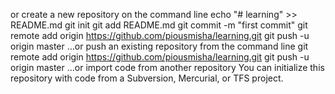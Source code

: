 or create a new repository on the command line
echo "# learning" >> README.md
git init
git add README.md
git commit -m "first commit"
git remote add origin https://github.com/piousmisha/learning.git
git push -u origin master
…or push an existing repository from the command line
git remote add origin https://github.com/piousmisha/learning.git
git push -u origin master
…or import code from another repository
You can initialize this repository with code from a Subversion, Mercurial, or TFS project.
